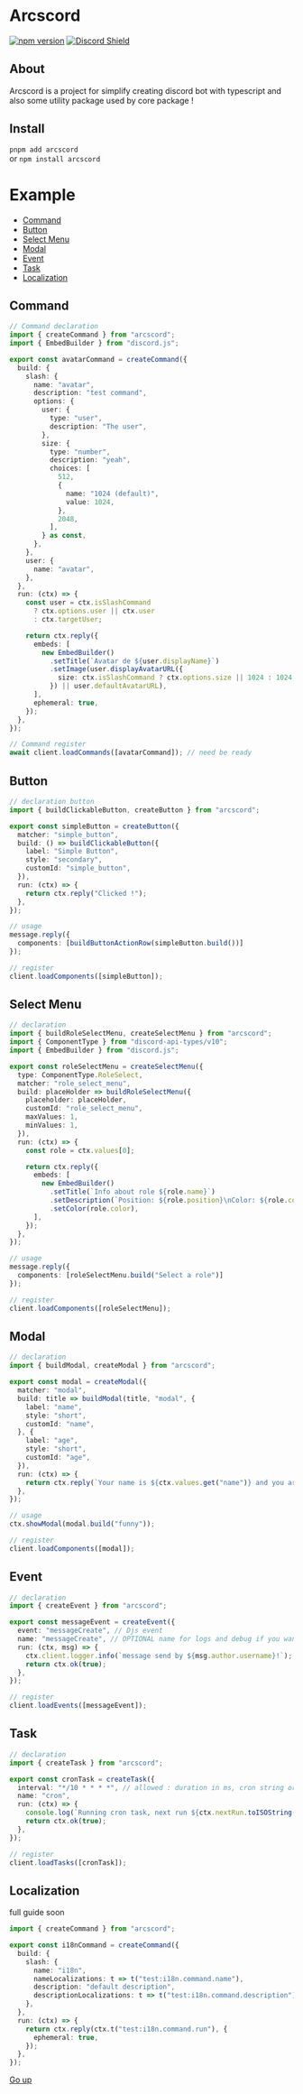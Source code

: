 # Arcscord

[![npm version](https://badge.fury.io/js/arcscord.svg)](https://www.npmjs.com/package/arcscord)
[![Discord Shield](https://discord.com/api/guilds/1012097557532528791/widget.png?style=shield)](https://discord.gg/4geBanVWGR)

## About

Arcscord is a project for simplify creating discord bot with typescript and also some utility package used by core
package !

## Install

`pnpm add arcscord`<br>
or `npm install arcscord`

# Example

- [Command](#command)
- [Button](#button)
- [Select Menu](#select-menu)
- [Modal](#modal)
- [Event](#event)
- [Task](#task)
- [Localization](#localization)

## Command

```ts
// Command declaration
import { createCommand } from "arcscord";
import { EmbedBuilder } from "discord.js";

export const avatarCommand = createCommand({
  build: {
    slash: {
      name: "avatar",
      description: "test command",
      options: {
        user: {
          type: "user",
          description: "The user",
        },
        size: {
          type: "number",
          description: "yeah",
          choices: [
            512,
            {
              name: "1024 (default)",
              value: 1024,
            },
            2048,
          ],
        } as const,
      },
    },
    user: {
      name: "avatar",
    },
  },
  run: (ctx) => {
    const user = ctx.isSlashCommand
      ? ctx.options.user || ctx.user
      : ctx.targetUser;

    return ctx.reply({
      embeds: [
        new EmbedBuilder()
          .setTitle(`Avatar de ${user.displayName}`)
          .setImage(user.displayAvatarURL({
            size: ctx.isSlashCommand ? ctx.options.size || 1024 : 1024,
          }) || user.defaultAvatarURL),
      ],
      ephemeral: true,
    });
  },
});

// Command register
await client.loadCommands([avatarCommand]); // need be ready
```

## Button

```ts
// declaration button
import { buildClickableButton, createButton } from "arcscord";

export const simpleButton = createButton({
  matcher: "simple_button",
  build: () => buildClickableButton({
    label: "Simple Button",
    style: "secondary",
    customId: "simple_button",
  }),
  run: (ctx) => {
    return ctx.reply("Clicked !");
  },
});

// usage
message.reply({
  components: [buildButtonActionRow(simpleButton.build())]
});

// register
client.loadComponents([simpleButton]);
```

## Select Menu

```ts
// declaration
import { buildRoleSelectMenu, createSelectMenu } from "arcscord";
import { ComponentType } from "discord-api-types/v10";
import { EmbedBuilder } from "discord.js";

export const roleSelectMenu = createSelectMenu({
  type: ComponentType.RoleSelect,
  matcher: "role_select_menu",
  build: placeHolder => buildRoleSelectMenu({
    placeholder: placeHolder,
    customId: "role_select_menu",
    maxValues: 1,
    minValues: 1,
  }),
  run: (ctx) => {
    const role = ctx.values[0];

    return ctx.reply({
      embeds: [
        new EmbedBuilder()
          .setTitle(`Info about role ${role.name}`)
          .setDescription(`Position: ${role.position}\nColor: ${role.color}`)
          .setColor(role.color),
      ],
    });
  },
});

// usage
message.reply({
  components: [roleSelectMenu.build("Select a role")]
});

// register
client.loadComponents([roleSelectMenu]);
```

## Modal

```ts
// declaration
import { buildModal, createModal } from "arcscord";

export const modal = createModal({
  matcher: "modal",
  build: title => buildModal(title, "modal", {
    label: "name",
    style: "short",
    customId: "name",
  }, {
    label: "age",
    style: "short",
    customId: "age",
  }),
  run: (ctx) => {
    return ctx.reply(`Your name is ${ctx.values.get("name")} and you are ${ctx.values.get("age")} old !`);
  },
});

// usage
ctx.showModal(modal.build("funny"));

// register
client.loadComponents([modal]);
```

## Event

```ts
// declaration
import { createEvent } from "arcscord";

export const messageEvent = createEvent({
  event: "messageCreate", // Djs event
  name: "messageCreate", // OPTIONAL name for logs and debug if you want custom name
  run: (ctx, msg) => {
    ctx.client.logger.info(`message send by ${msg.author.username}!`);
    return ctx.ok(true);
  },
});

// register
client.loadEvents([messageEvent]);
```

## Task

```ts
// declaration
import { createTask } from "arcscord";

export const cronTask = createTask({
  interval: "*/10 * * * *", // allowed : duration in ms, cron string or array of cron string
  name: "cron",
  run: (ctx) => {
    console.log(`Running cron task, next run ${ctx.nextRun.toISOString()}`);
    return ctx.ok(true);
  },
});

// register
client.loadTasks([cronTask]);
```

## Localization
full guide soon
```ts
import { createCommand } from "arcscord";

export const i18nCommand = createCommand({
  build: {
    slash: {
      name: "i18n",
      nameLocalizations: t => t("test:i18n.command.name"),
      description: "default description",
      descriptionLocalizations: t => t("test:i18n.command.description"),
    },
  },
  run: (ctx) => {
    return ctx.reply(ctx.t("test:i18n.command.run"), {
      ephemeral: true,
    });
  },
});
```

[Go up](#arcscord)

